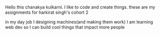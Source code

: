 Hello this chanakya kulkarni.
I like to code and create things. 
these are my assignments for harkirat singh's cohort 2

in my day job I designing machines(and making them work) 
I am learning web dev so I can build cool things that impact more people


